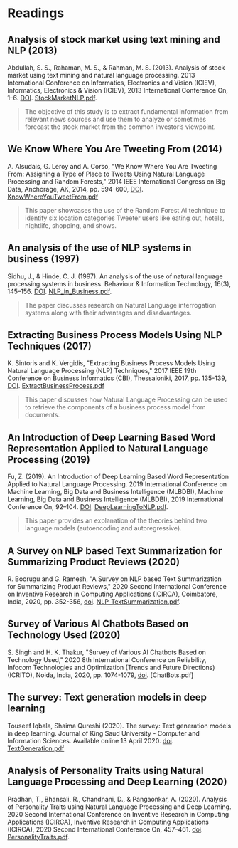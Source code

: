# Readings

## Analysis of stock market using text mining and NLP (2013)

Abdullah, S. S., Rahaman, M. S., & Rahman, M. S. (2013). Analysis of stock market using text mining and natural language processing. 2013 International Conference on Informatics, Electronics and Vision (ICIEV), Informatics, Electronics & Vision (ICIEV), 2013 International Conference On, 1–6. [DOI](https://doi-org.proxy1.ncu.edu/10.1109/ICIEV.2013.6572673). [StockMarketNLP.pdf](StockMarketNLP.pdf).

> The objective of this study is to extract fundamental information from relevant news sources and use them to analyze or sometimes forecast the stock market from the common investor’s viewpoint.

## We Know Where You Are Tweeting From (2014)

A. Alsudais, G. Leroy and A. Corso, "We Know Where You Are Tweeting From: Assigning a Type of Place to Tweets Using Natural Language Processing and Random Forests," 2014 IEEE International Congress on Big Data, Anchorage, AK, 2014, pp. 594-600, [DOI](https://doi-org.proxy1.ncu.edu/10.1109/BigData.Congress.2014.91). [KnowWhereYouTweetFrom.pdf](KnowWhereYouTweetFrom.pdf)

> This paper showcases the use of the Random Forest AI technique to identify six location categories Tweeter users like eating out, hotels, nightlife, shopping, and shows.

## An analysis of the use of NLP systems in business (1997)

Sidhu, J., & Hinde, C. J. (1997). An analysis of the use of natural language processing systems in business. Behaviour & Information Technology, 16(3), 145–156. [DOI](https://doi-org.proxy1.ncu.edu/10.1080/014492997119879). [NLP_in_Business.pdf](NLP_in_Business.pdf).

> The paper discusses research on Natural Language interrogation systems along with their advantages and disadvantages.

## Extracting Business Process Models Using NLP Techniques (2017)

K. Sintoris and K. Vergidis, "Extracting Business Process Models Using Natural Language Processing (NLP) Techniques," 2017 IEEE 19th Conference on Business Informatics (CBI), Thessaloniki, 2017, pp. 135-139, [DOI](https://doi-org.proxy1.ncu.edu/10.1109/CBI.2017.41). [ExtractBusinessProcess.pdf](ExtractBusinessProcess.pdf)

> This paper discusses how Natural Language Processing can be used to retrieve the components of a business process model from documents.

## An Introduction of Deep Learning Based Word Representation Applied to Natural Language Processing (2019)

Fu, Z. (2019). An Introduction of Deep Learning Based Word Representation Applied to Natural Language Processing. 2019 International Conference on Machine Learning, Big Data and Business Intelligence (MLBDBI), Machine Learning, Big Data and Business Intelligence (MLBDBI), 2019 International Conference On, 92–104. [DOI](https://doi-org.proxy1.ncu.edu/10.1109/MLBDBI48998.2019.00025). [DeepLearningToNLP.pdf](DeepLearningToNLP.pdf).

> This paper provides an explanation of the theories behind two language models (autoencoding and autoregressive).

## A Survey on NLP based Text Summarization for Summarizing Product Reviews (2020)

R. Boorugu and G. Ramesh, "A Survey on NLP based Text Summarization for Summarizing Product Reviews," 2020 Second International Conference on Inventive Research in Computing Applications (ICIRCA), Coimbatore, India, 2020, pp. 352-356, [doi](https://doi-org.proxy1.ncu.edu/10.1109/ICIRCA48905.2020.9183355). [NLP_TextSummarization.pdf](NLP_TextSummarization.pdf).

## Survey of Various AI Chatbots Based on Technology Used (2020)

S. Singh and H. K. Thakur, "Survey of Various AI Chatbots Based on Technology Used," 2020 8th International Conference on Reliability, Infocom Technologies and Optimization (Trends and Future Directions) (ICRITO), Noida, India, 2020, pp. 1074-1079, [doi](https://doi-org.proxy1.ncu.edu/10.1109/ICRITO48877.2020.9197943). [ChatBots.pdf]

## The survey: Text generation models in deep learning

Touseef Iqbala, Shaima Qureshi (2020). The survey: Text generation models in deep learning. Journal of King Saud University - Computer and Information Sciences. Available online 13 April 2020. [doi](https://doi-org.proxy1.ncu.edu/10.1016/j.jksuci.2020.04.001). [TextGeneration.pdf](TextGeneration.pdf)

## Analysis of Personality Traits using Natural Language Processing and Deep Learning (2020)

Pradhan, T., Bhansali, R., Chandnani, D., & Pangaonkar, A. (2020). Analysis of Personality Traits using Natural Language Processing and Deep Learning. 2020 Second International Conference on Inventive Research in Computing Applications (ICIRCA), Inventive Research in Computing Applications (ICIRCA), 2020 Second International Conference On, 457–461. [doi](https://doi-org.proxy1.ncu.edu/10.1109/ICIRCA48905.2020.9183090). [PersonalityTraits.pdf](PersonalityTraits.pdf).
